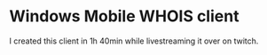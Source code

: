 # Windows Mobile WHOIS client

I created this client in 1h 40min while livestreaming it over on twitch.